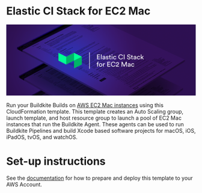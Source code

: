 # Elastic CI Stack for EC2 Mac

<img alt="Elastic CI Stack for EC2 Mac" src="images/ec2mac-banner.png?raw=true">

Run your Buildkite Builds on [AWS EC2 Mac instances](https://docs.aws.amazon.com/AWSEC2/latest/UserGuide/ec2-mac-instances.html)
using this CloudFormation template. This template creates an Auto Scaling
group, launch template, and host resource group to launch a pool of EC2 Mac
instances that run the Buildkite Agent. These agents can be used to run Buildkite
Pipelines and build Xcode based software projects for macOS, iOS, iPadOS, tvOS,
and watchOS.

# Set-up instructions

See the [documentation](https://buildkite.com/docs/agent/v3/elastic-ci-stack-for-ec2-mac/autoscaling-mac-metal)
for how to prepare and deploy this template to your AWS Account.
